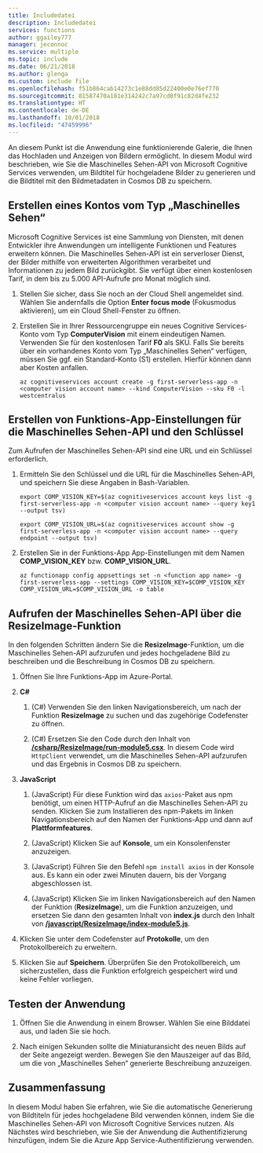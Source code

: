 ```yaml
---
title: Includedatei
description: Includedatei
services: functions
author: ggailey777
manager: jeconnoc
ms.service: multiple
ms.topic: include
ms.date: 06/21/2018
ms.author: glenga
ms.custom: include file
ms.openlocfilehash: f51b864cab14273c1e88dd85d22400e0e76ef770
ms.sourcegitcommit: 81587470a181e314242c7a97cd0f91c82d4fe232
ms.translationtype: HT
ms.contentlocale: de-DE
ms.lasthandoff: 10/01/2018
ms.locfileid: "47459996"
---
```

An diesem Punkt ist die Anwendung eine funktionierende Galerie, die Ihnen das Hochladen und Anzeigen von Bildern ermöglicht. In diesem Modul wird beschrieben, wie Sie die Maschinelles Sehen-API von Microsoft Cognitive Services verwenden, um Bildtitel für hochgeladene Bilder zu generieren und die Bildtitel mit den Bildmetadaten in Cosmos DB zu speichern.

## <a name="create-a-computer-vision-account"></a>Erstellen eines Kontos vom Typ „Maschinelles Sehen“

Microsoft Cognitive Services ist eine Sammlung von Diensten, mit denen Entwickler ihre Anwendungen um intelligente Funktionen und Features erweitern können. Die Maschinelles Sehen-API ist ein serverloser Dienst, der Bilder mithilfe von erweiterten Algorithmen verarbeitet und Informationen zu jedem Bild zurückgibt. Sie verfügt über einen kostenlosen Tarif, in dem bis zu 5.000 API-Aufrufe pro Monat möglich sind.

1. Stellen Sie sicher, dass Sie noch an der Cloud Shell angemeldet sind. Wählen Sie andernfalls die Option **Enter focus mode** (Fokusmodus aktivieren), um ein Cloud Shell-Fenster zu öffnen. 

1. Erstellen Sie in Ihrer Ressourcengruppe ein neues Cognitive Services-Konto vom Typ **ComputerVision** mit einem eindeutigen Namen. Verwenden Sie für den kostenlosen Tarif **F0** als SKU. Falls Sie bereits über ein vorhandenes Konto vom Typ „Maschinelles Sehen“ verfügen, müssen Sie ggf. ein Standard-Konto (S1) erstellen. Hierfür können dann aber Kosten anfallen.

    ```azurecli
    az cognitiveservices account create -g first-serverless-app -n <computer vision account name> --kind ComputerVision --sku F0 -l westcentralus
    ```


## <a name="create-function-app-settings-for-computer-vision-url-and-key"></a>Erstellen von Funktions-App-Einstellungen für die Maschinelles Sehen-API und den Schlüssel

Zum Aufrufen der Maschinelles Sehen-API sind eine URL und ein Schlüssel erforderlich.

1. Ermitteln Sie den Schlüssel und die URL für die Maschinelles Sehen-API, und speichern Sie diese Angaben in Bash-Variablen.

    ```azurecli
    export COMP_VISION_KEY=$(az cognitiveservices account keys list -g first-serverless-app -n <computer vision account name> --query key1 --output tsv)
    ```
    ```azurecli
    export COMP_VISION_URL=$(az cognitiveservices account show -g first-serverless-app -n <computer vision account name> --query endpoint --output tsv)
    ```

1. Erstellen Sie in der Funktions-App App-Einstellungen mit dem Namen **COMP_VISION_KEY** bzw. **COMP_VISION_URL**.

    ```azurecli
    az functionapp config appsettings set -n <function app name> -g first-serverless-app --settings COMP_VISION_KEY=$COMP_VISION_KEY COMP_VISION_URL=$COMP_VISION_URL -o table
    ```


## <a name="call-computer-vision-api-from-resizeimage-function"></a>Aufrufen der Maschinelles Sehen-API über die ResizeImage-Funktion

In den folgenden Schritten ändern Sie die **ResizeImage**-Funktion, um die Maschinelles Sehen-API aufzurufen und jedes hochgeladene Bild zu beschreiben und die Beschreibung in Cosmos DB zu speichern.

1. Öffnen Sie Ihre Funktions-App im Azure-Portal.

1. **C#**

    1. (C#) Verwenden Sie den linken Navigationsbereich, um nach der Funktion **ResizeImage** zu suchen und das zugehörige Codefenster zu öffnen.

    1. (C#) Ersetzen Sie den Code durch den Inhalt von [**/csharp/ResizeImage/run-module5.csx**](https://raw.githubusercontent.com/Azure-Samples/functions-first-serverless-web-application/master/csharp/ResizeImage/run-module5.csx). In diesem Code wird `HttpClient` verwendet, um die Maschinelles Sehen-API aufzurufen und das Ergebnis in Cosmos DB zu speichern.

1. **JavaScript**

    1. (JavaScript) Für diese Funktion wird das `axios`-Paket aus npm benötigt, um einen HTTP-Aufruf an die Maschinelles Sehen-API zu senden. Klicken Sie zum Installieren des npm-Pakets im linken Navigationsbereich auf den Namen der Funktions-App und dann auf **Plattformfeatures**.

    1. (JavaScript) Klicken Sie auf **Konsole**, um ein Konsolenfenster anzuzeigen.

    1. (JavaScript) Führen Sie den Befehl `npm install axios` in der Konsole aus. Es kann ein oder zwei Minuten dauern, bis der Vorgang abgeschlossen ist.

    1. (JavaScript) Klicken Sie im linken Navigationsbereich auf den Namen der Funktion (**ResizeImage**), um die Funktion anzuzeigen, und ersetzen Sie dann den gesamten Inhalt von **index.js** durch den Inhalt von [**/javascript/ResizeImage/index-module5.js**](https://raw.githubusercontent.com/Azure-Samples/functions-first-serverless-web-application/master/javascript/ResizeImage/index-module5.js).

1. Klicken Sie unter dem Codefenster auf **Protokolle**, um den Protokollbereich zu erweitern.

1. Klicken Sie auf **Speichern**. Überprüfen Sie den Protokollbereich, um sicherzustellen, dass die Funktion erfolgreich gespeichert wird und keine Fehler vorliegen.


## <a name="test-the-application"></a>Testen der Anwendung

1. Öffnen Sie die Anwendung in einem Browser. Wählen Sie eine Bilddatei aus, und laden Sie sie hoch.

1. Nach einigen Sekunden sollte die Miniaturansicht des neuen Bilds auf der Seite angezeigt werden. Bewegen Sie den Mauszeiger auf das Bild, um die von „Maschinelles Sehen“ generierte Beschreibung anzuzeigen.


## <a name="summary"></a>Zusammenfassung

In diesem Modul haben Sie erfahren, wie Sie die automatische Generierung von Bildtiteln für jedes hochgeladene Bild verwenden können, indem Sie die Maschinelles Sehen-API von Microsoft Cognitive Services nutzen. Als Nächstes wird beschrieben, wie Sie der Anwendung die Authentifizierung hinzufügen, indem Sie die Azure App Service-Authentifizierung verwenden.
